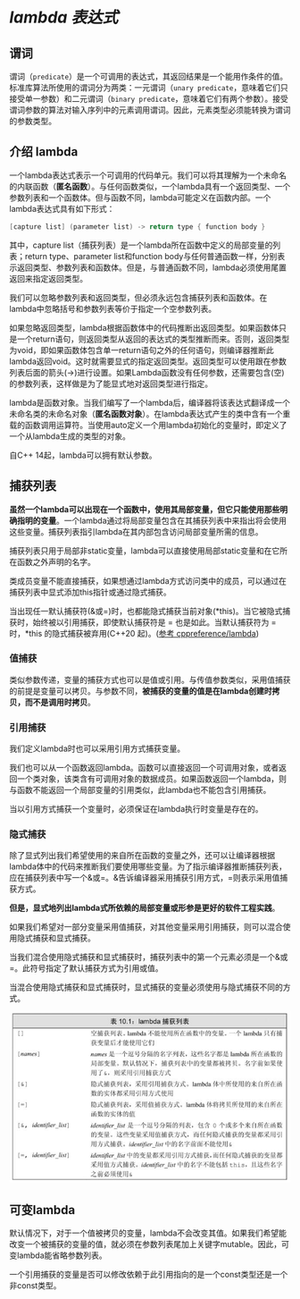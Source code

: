 # ***lambda 表达式***

## 谓词

谓词（``predicate``）是一个可调用的表达式，其返回结果是一个能用作条件的值。标准库算法所使用的谓词分为两类：一元谓词（``unary predicate``，意味着它们只接受单一参数）和二元谓词（``binary predicate``，意味着它们有两个参数）。接受谓词参数的算法对输入序列中的元素调用谓词。因此，元素类型必须能转换为谓词的参数类型。

## 介绍 lambda

一个lambda表达式表示一个可调用的代码单元。我们可以将其理解为一个未命名的内联函数（**匿名函数**）。与任何函数类似，一个lambda具有一个返回类型、一个参数列表和一个函数体。但与函数不同，lambda可能定义在函数内部。一个lambda表达式具有如下形式：

```c++
[capture list] (parameter list) -> return type { function body }
```

其中，capture list（捕获列表）是一个lambda所在函数中定义的局部变量的列表；return type、parameter list和function body与任何普通函数一样，分别表示返回类型、参数列表和函数体。但是，与普通函数不同，lambda必须使用尾置返回来指定返回类型。 

我们可以忽略参数列表和返回类型，但必须永远包含捕获列表和函数体。在lambda中忽略括号和参数列表等价于指定一个空参数列表。

如果忽略返回类型，lambda根据函数体中的代码推断出返回类型。如果函数体只是一个return语句，则返回类型从返回的表达式的类型推断而来。否则，返回类型为void，即如果函数体包含单一return语句之外的任何语句，则编译器推断此lambda返回void。这时就需要显式的指定返回类型。返回类型可以使用跟在参数列表后面的箭头(->)进行设置。如果Lambda函数没有任何参数，还需要包含(空)的参数列表，这样做是为了能显式地对返回类型进行指定。

lambda是函数对象。当我们编写了一个lambda后，编译器将该表达式翻译成一个未命名类的未命名对象（**匿名函数对象**）。在lambda表达式产生的类中含有一个重载的函数调用运算符。当使用auto定义一个用lambda初始化的变量时，即定义了一个从lambda生成的类型的对象。

自C++ 14起，lambda可以拥有默认参数。

## 捕获列表

**虽然一个lambda可以出现在一个函数中，使用其局部变量，但它只能使用那些明确指明的变量**。一个lambda通过将局部变量包含在其捕获列表中来指出将会使用这些变量。捕获列表指引lambda在其内部包含访问局部变量所需的信息。

捕获列表只用于局部非static变量，lambda可以直接使用局部static变量和在它所在函数之外声明的名字。

类成员变量不能直接捕获，如果想通过lambda方式访问类中的成员，可以通过在捕获列表中显式添加this指针或通过隐式捕获。

当出现任一默认捕获符(&或=)时，也都能隐式捕获当前对象(\*this)。当它被隐式捕获时，始终被以引用捕获，即使默认捕获符是 = 也是如此。当默认捕获符为 = 时，\*this 的隐式捕获被弃用(C++20 起)。([参考 cppreference/lambda](https://en.cppreference.com/w/cpp/language/lambda))

### 值捕获

类似参数传递，变量的捕获方式也可以是值或引用。与传值参数类似，采用值捕获的前提是变量可以拷贝。与参数不同，**被捕获的变量的值是在lambda创建时拷贝，而不是调用时拷贝**。

### 引用捕获

我们定义lambda时也可以采用引用方式捕获变量。

我们也可以从一个函数返回lambda。函数可以直接返回一个可调用对象，或者返回一个类对象，该类含有可调用对象的数据成员。如果函数返回一个lambda，则与函数不能返回一个局部变量的引用类似，此lambda也不能包含引用捕获。

当以引用方式捕获一个变量时，必须保证在lambda执行时变量是存在的。

### 隐式捕获

除了显式列出我们希望使用的来自所在函数的变量之外，还可以让编译器根据lambda体中的代码来推断我们要使用哪些变量。为了指示编译器推断捕获列表，应在捕获列表中写一个&或=。&告诉编译器采用捕获引用方式，=则表示采用值捕获方式。

**但是，显式地列出lambda式所依赖的局部变量或形参是更好的软件工程实践**。

如果我们希望对一部分变量采用值捕获，对其他变量采用引用捕获，则可以混合使用隐式捕获和显式捕获。

当我们混合使用隐式捕获和显式捕获时，捕获列表中的第一个元素必须是一个&或=。此符号指定了默认捕获方式为引用或值。

当混合使用隐式捕获和显式捕获时，显式捕获的变量必须使用与隐式捕获不同的方式。

![](https://github.com/ltimaginea/Cpp-Primer/blob/main/CppPrimer/Images/Chapter10/Ch10_01_lambdaCaptureList.jpg)

## 可变lambda

默认情况下，对于一个值被拷贝的变量，lambda不会改变其值。如果我们希望能改变一个被捕获的变量的值，就必须在参数列表尾加上关键字mutable。因此，可变lambda能省略参数列表。

一个引用捕获的变量是否可以修改依赖于此引用指向的是一个const类型还是一个非const类型。
